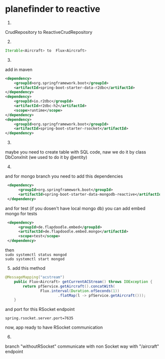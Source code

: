 # planefinder to reactive

1.
CrudRepository to ReactiveCrudRepository

2.
```java
Iterable<Aircraft> to  Flux<Aircraft>
```

3.
add in maven
```xml
<dependency>
    <groupId>org.springframework.boot</groupId>
    <artifactId>spring-boot-starter-data-r2dbc</artifactId>
</dependency>
<dependency>
    <groupId>io.r2dbc</groupId>
    <artifactId>r2dbc-h2</artifactId>
    <scope>runtime</scope>
</dependency>
<dependency>
    <groupId>org.springframework.boot</groupId>
    <artifactId>spring-boot-starter-rsocket</artifactId>
</dependency>
```
3.
maybe you need to create table with SQL code, naw we do it by class DbConxInit (we used to do it by @entity)

4.
and for mongo branch you need to add this dependencies

```xml
 <dependency>
      <groupId>org.springframework.boot</groupId>
      <artifactId>spring-boot-starter-data-mongodb-reactive</artifactId>
 </dependency>
 ```
 
 and for test (if you dosen't have local mongo db) you can add embed mongo for tests
 ```xml
  <dependency>
       <groupId>de.flapdoodle.embed</groupId>
       <artifactId>de.flapdoodle.embed.mongo</artifactId>
       <scope>test</scope>
  </dependency>
```
then\
<code>sudo systemctl status mongod</code>\
<code>sudo systemctl start mongod</code>

5. add this method
```java
@MessageMapping("acstream")
    public Flux<Aircraft> getCurrentACStream() throws IOException {
        return pfService.getAircraft().concatWith(
                Flux.interval(Duration.ofSeconds(1))
                        .flatMap(l -> pfService.getAircraft()));
    }
```
and port for this RSocket endpoint
```properties
spring.rsocket.server.port=7635
```
now, app ready to have RSocket communication

6.
branch "withoutRSocket" communicate with non Socket way with "/aircraft" endpoint
